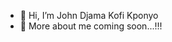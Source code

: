 - 👋 Hi, I’m John Djama Kofi Kponyo
- 👀 More about me coming soon...!!!

<!---
nullstead/nullstead is a ✨ special ✨ repository because its `README.md` (this file) appears on your GitHub profile.
You can click the Preview link to take a look at your changes.
--->
